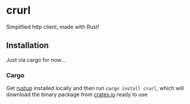 # crurl

Simplified http client, made with Rust!

## Installation

Just via cargo for now...

### Cargo

Get [rustup](https://rustup.rs) installed locally and then run `cargo install crurl`, which will download the binary package from [crates.io](https://crates.io) ready to use